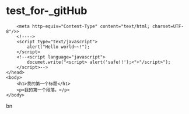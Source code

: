 # test_for-_gitHub
<!DOCTYPE html>
<html>
	<head>
		<!-- 在头部可以添加以下标签：
			<title>, 
			<style>, 
			<meta>, 
			<link>, 
			<script>, 
			<<noscript>	</noscript>>,
			<base> -->
		<title>hello_test</title>

		<meta http-equiv="Content-Type" content="text/html; charset=UTF-8"/>>
		<!---->
		<script type="text/javascript">
			alert("Hello world~~!");
		</script>
		<!--<script language="javascript">
			documet.write("<script> alert('safe!!');<"+"/script>");			
		</script>-->
    </head>
	<body>
		<h1>我的第一个标题</h1>
		<p>我的第一个段落。</p>
	</body>
</html>bn
